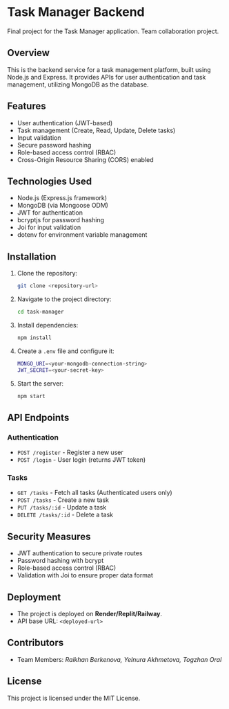 
# Task Manager Backend  

Final project for the Task Manager application. Team collaboration project.

## Overview  
This is the backend service for a task management platform, built using Node.js and Express. It provides APIs for user authentication and task management, utilizing MongoDB as the database.  

## Features  
- User authentication (JWT-based)  
- Task management (Create, Read, Update, Delete tasks)  
- Input validation  
- Secure password hashing  
- Role-based access control (RBAC)  
- Cross-Origin Resource Sharing (CORS) enabled  

## Technologies Used  
- Node.js (Express.js framework)  
- MongoDB (via Mongoose ODM)  
- JWT for authentication  
- bcryptjs for password hashing  
- Joi for input validation  
- dotenv for environment variable management  

## Installation

1. Clone the repository:
   ```sh
   git clone <repository-url>
   ```

2. Navigate to the project directory:
   ```sh
   cd task-manager
   ```

3. Install dependencies:
   ```sh
   npm install
   ```

4. Create a `.env` file and configure it:
   ```sh
   MONGO_URI=<your-mongodb-connection-string>
   JWT_SECRET=<your-secret-key>
   ```

5. Start the server:
   ```sh
   npm start
   ```

## API Endpoints
### Authentication
- `POST /register` - Register a new user  
- `POST /login` - User login (returns JWT token)  

### Tasks
- `GET /tasks` - Fetch all tasks (Authenticated users only)  
- `POST /tasks` - Create a new task  
- `PUT /tasks/:id` - Update a task  
- `DELETE /tasks/:id` - Delete a task  

## Security Measures
- JWT authentication to secure private routes  
- Password hashing with bcrypt  
- Role-based access control (RBAC)  
- Validation with Joi to ensure proper data format  

## Deployment  
- The project is deployed on **Render/Replit/Railway**.  
- API base URL: `<deployed-url>`  

## Contributors  
- Team Members: *Raikhan Berkenova, Yelnura Akhmetova, Togzhan Oral*  

## License  
This project is licensed under the MIT License.  



